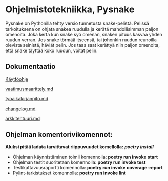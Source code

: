 # Ohjelmistotekniikka, Pysnake

Pysnake on Pythonilla tehty versio tunnetusta snake-pelistä. Pelissä tarkoituksena on ohjata snakea ruudulla ja kerätä mahdollisimman paljon omenoita. Joka kerta kun snake syö omenan, snaken pituus kasvaa yhden ruudun verran. Jos snake törmää itseensä, tai johonkin ruudun reunoilla olevista seinistä, häviät pelin. Jos taas saat kerättyä niin paljon omenoita, että snake täyttää koko ruudun, voitat pelin.

## Dokumentaatio

[Käyttöohje](https://github.com/ThomasGrundstrom/ot-harjoitustyo/blob/master/dokumentaatio/kayttoohje.md)

[vaatimusmaarittely.md](https://github.com/ThomasGrundstrom/ot-harjoitustyo/blob/master/dokumentaatio/vaatimusmaarittely.md)

[tyoaikakirjanpito.md](https://github.com/ThomasGrundstrom/ot-harjoitustyo/blob/master/dokumentaatio/tyoaikakirjanpito.md)

[changelog.md](https://github.com/ThomasGrundstrom/ot-harjoitustyo/blob/master/dokumentaatio/changelog.md)

[arkkitehtuuri.md](https://github.com/ThomasGrundstrom/ot-harjoitustyo/blob/master/dokumentaatio/arkkitehtuuri.md)


## Ohjelman komentorivikomennot:

**Aluksi pitää ladata tarvittavat riippuvuudet komellolla:** _**poetry install**_

- Ohjelman käynnistäminen toimii komennolla: **poetry run invoke start**
- Ohjelman testit suoritetaan komennolla: **poetry run invoke test**
- Testikattavuusraportti komennolla: **poetry run invoke coverage-report**
- Pylint-tarkistukset komennolla: **poetry run invoke lint**

